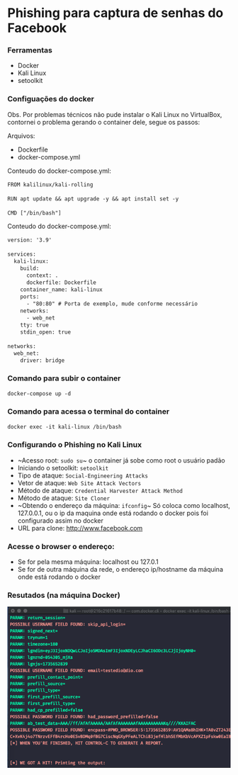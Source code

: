 # Phishing para captura de senhas do Facebook

### Ferramentas

- Docker
- Kali Linux
- setoolkit

### Configuações do docker

Obs. Por problemas técnicos não pude instalar o Kali Linux no VirtualBox, contornei o problema gerando o container dele, segue os passos:

Arquivos: 
  - Dockerfile
  - docker-compose.yml

Conteudo do docker-compose.yml:
```
FROM kalilinux/kali-rolling

RUN apt update && apt upgrade -y && apt install set -y

CMD ["/bin/bash"]
```

 Conteudo do docker-compose.yml:
```
version: '3.9'

services:
  kali-linux:
    build:
      context: .
      dockerfile: Dockerfile
    container_name: kali-linux
    ports:
      - "80:80" # Porta de exemplo, mude conforme necessário
    networks:
      - web_net
    tty: true
    stdin_open: true

networks:
  web_net:
    driver: bridge
```

### Comando para subir o container
```
docker-compose up -d
```

### Comando para acessa o terminal do container 
```
docker exec -it kali-linux /bin/bash
```

### Configurando o Phishing no Kali Linux

- ~Acesso root: ``` sudo su ```~ o container já sobe como root o usuário padão
- Iniciando o setoolkit: ``` setoolkit ```
- Tipo de ataque: ``` Social-Engineering Attacks ```
- Vetor de ataque: ``` Web Site Attack Vectors ```
- Método de ataque: ```Credential Harvester Attack Method ```
- Método de ataque: ``` Site Cloner ```
- ~Obtendo o endereço da máquina: ``` ifconfig ```~ Só coloca como localhost, 127.0.0.1, ou o ip da maquina onde está rodando o docker pois foi configurado assim no docker
- URL para clone: http://www.facebook.com

### Acesse o browser o endereço: 
- Se for pela mesma máquina: localhost ou 127.0.1
- Se for de outra máquina da rede, o endereço ip/hostname da máquina onde está rodando o docker

### Resutados (na máquina Docker)

![Alt text](./getDados.png "Optional title")
